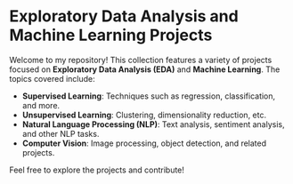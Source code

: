 # Exploratory Data Analysis and Machine Learning Projects

Welcome to my repository! This collection features a variety of projects focused on **Exploratory Data Analysis (EDA)** and **Machine Learning**. The topics covered include:

- **Supervised Learning**: Techniques such as regression, classification, and more.
- **Unsupervised Learning**: Clustering, dimensionality reduction, etc.
- **Natural Language Processing (NLP)**: Text analysis, sentiment analysis, and other NLP tasks.
- **Computer Vision**: Image processing, object detection, and related projects.

Feel free to explore the projects and contribute!
